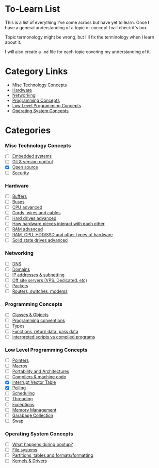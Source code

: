 # To-Learn List

This is a list of everything I've come across but have
yet to learn. Once I have a general understanding of
a topic or concept I will check it's box.

Topic termonology might be wrong, but I'll fix the terminology when I learn about it.

I will also create a `.md` file for each topic covering my understanding of it.

# Category Links

* [Misc Technology Concepts](#misc-technology-concepts)
* [Hardware](#hardware)
* [Networking](#networking)
* [Programming Concepts](#programming-concepts)
* [Low Level Programming Concepts](#low-level-programming-concepts)
* [Operating System Concepts](#operating-system-concepts)


# Categories 

### Misc Technology Concepts

- [ ] [Embedded systems](papers/misc-technology-concepts/Embedded-Systems.md)
- [ ] [Git & version control](papers/misc-technology-concepts/Git-And-Version-Control.md)
- [x] [Open source](papers/misc-technology-concepts/Open-Source.md)
- [ ] [Security](papers/misc-technology-concepts/Security.md)

### Hardware

- [ ] [Buffers](papers/hardware/Buffers.md)
- [ ] [Buses](papers/hardware/Buses.md)
- [ ] [CPU advanced](papers/hardware/CPU.md)
- [ ] [Cords, wires and cables](papers/hardware/Cords-Wires-Cables.md)
- [ ] [Hard drives advanced](papers/hardware/Hard-Drives.md)
- [ ] [How hardware pieces interact with each other](papers/hardware/Hardware-Interaction.md)
- [ ] [RAM advanced](papers/hardware/RAM.md)
- [ ] [RAM, CPU, HDD/SSD and other types of hardware](papers/hardware/Types-Of-Hardware.md)
- [ ] [Solid state drives advanced](papers/hardware/Solid-State-Drives.md)

### Networking

- [ ] [DNS](papers/networking/DNS.md)
- [ ] [Domains](papers/networking/Domains.md)
- [ ] [IP addresses & subnetting](papers/networking/IP-Addresses-Subnetting.md)
- [ ] [Off site servers (VPS, Dedicated, etc)](papers/networking/Off-Site-Servers.md)
- [ ] [Packets](papers/networking/Packets.md)
- [ ] [Routers, switches, modems](papers/networking/Routers-Switches-Modems.md)

### Programming Concepts

- [ ] [Classes & Objects](papers/programming-concepts/Classes-Objects.md)
- [ ] [Programming conventions](papers/programming-concepts/Conventions.md)
- [ ] [Types](papers/programming-concepts/Types.md)
- [ ] [Functions, return data, pass data](papers/programming-concepts/Functions.md)
- [ ] [Interpreted scripts vs compiled programs](papers/programming-concepts/Interpreted-Compiled.md)

### Low Level Programming Concepts

- [ ] [Pointers](papers/low-level-programming-concepts/Pointers.md)
- [ ] [Macros](papers/low-level-programming-concepts/Macros.md)
- [ ] [Portability and Architectures](papers/low-level-programming-concepts/Portability-Architectures.md)
- [ ] [Compilers & machine code](papers/low-level-programming-concepts/Compilers-Machine-Code.md)
- [x] [Interrupt Vector Table](papers/low-level-programming-concepts/Interrupt-Vector-Table.md)
- [x] [Polling](papers/low-level-programming-concepts/Polling.md)
- [ ] [Scheduling](papers/low-level-programming-concepts/Scheduling.md)
- [ ] [Threading](papers/low-level-programming-concepts/Threading.md)
- [ ] [Exceptions](papers/low-level-programming-concepts/Exceptions.md)
- [ ] [Memory Management](papers/low-level-programming-concepts/Memory-Management.md)
- [ ] [Garabage Collection](papers/low-level-programming-concepts/Garabage-Collection.md)
- [ ] [Swap](papers/low-level-programming-concepts/Swap.md)

### Operating System Concepts

- [ ] [What happens during bootup?](papers/os-concepts/Boot.md)
- [ ] [File systems](papers/os-concepts/File-Systems.md)
- [ ] [Partitions, tables and formats/formatting](papers/os-concepts/Partitions.md)
- [ ] [Kernels & Drivers](papers/os-concepts/Kernels-Drivers.md)
